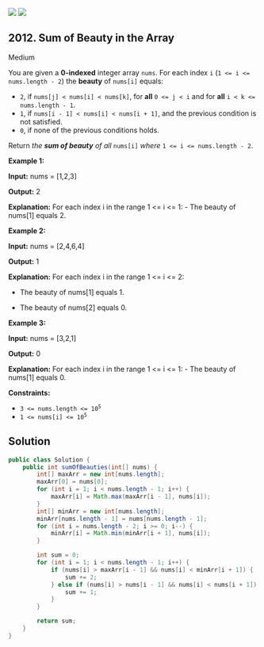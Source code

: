 [![](https://img.shields.io/github/stars/javadev/LeetCode-in-Java?label=Stars&style=flat-square)](https://github.com/javadev/LeetCode-in-Java)
[![](https://img.shields.io/github/forks/javadev/LeetCode-in-Java?label=Fork%20me%20on%20GitHub%20&style=flat-square)](https://github.com/javadev/LeetCode-in-Java/fork)

## 2012\. Sum of Beauty in the Array

Medium

You are given a **0-indexed** integer array `nums`. For each index `i` (`1 <= i <= nums.length - 2`) the **beauty** of `nums[i]` equals:

*   `2`, if `nums[j] < nums[i] < nums[k]`, for **all** `0 <= j < i` and for **all** `i < k <= nums.length - 1`.
*   `1`, if `nums[i - 1] < nums[i] < nums[i + 1]`, and the previous condition is not satisfied.
*   `0`, if none of the previous conditions holds.

Return _the **sum of beauty** of all_ `nums[i]` _where_ `1 <= i <= nums.length - 2`.

**Example 1:**

**Input:** nums = [1,2,3]

**Output:** 2

**Explanation:** For each index i in the range 1 <= i <= 1: - The beauty of nums[1] equals 2.

**Example 2:**

**Input:** nums = [2,4,6,4]

**Output:** 1

**Explanation:** For each index i in the range 1 <= i <= 2: 

- The beauty of nums[1] equals 1.

- The beauty of nums[2] equals 0.

**Example 3:**

**Input:** nums = [3,2,1]

**Output:** 0

**Explanation:** For each index i in the range 1 <= i <= 1: - The beauty of nums[1] equals 0.

**Constraints:**

*   <code>3 <= nums.length <= 10<sup>5</sup></code>
*   <code>1 <= nums[i] <= 10<sup>5</sup></code>

## Solution

```java
public class Solution {
    public int sumOfBeauties(int[] nums) {
        int[] maxArr = new int[nums.length];
        maxArr[0] = nums[0];
        for (int i = 1; i < nums.length - 1; i++) {
            maxArr[i] = Math.max(maxArr[i - 1], nums[i]);
        }
        int[] minArr = new int[nums.length];
        minArr[nums.length - 1] = nums[nums.length - 1];
        for (int i = nums.length - 2; i >= 0; i--) {
            minArr[i] = Math.min(minArr[i + 1], nums[i]);
        }

        int sum = 0;
        for (int i = 1; i < nums.length - 1; i++) {
            if (nums[i] > maxArr[i - 1] && nums[i] < minArr[i + 1]) {
                sum += 2;
            } else if (nums[i] > nums[i - 1] && nums[i] < nums[i + 1]) {
                sum += 1;
            }
        }

        return sum;
    }
}
```
